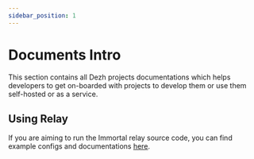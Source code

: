 ```yaml
---
sidebar_position: 1
---
```


# Documents Intro

This section contains all Dezh projects documentations which helps developers to get on-boarded with projects to develop them or use them self-hosted or as a service.

## Using Relay

If you are aiming to run the Immortal relay source code, you can find example configs and documentations [here](https://github.com/dezh-tech/doops).